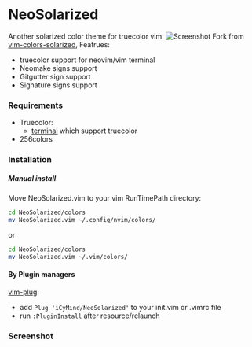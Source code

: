 # NeoSolarized
Another solarized color theme for truecolor vim.
![Screenshot]("./screenshot/neosolarized-terminal.jpg")
Fork from [vim-colors-solarized](), Featrues:
- truecolor support for neovim/vim terminal
- Neomake signs support
- Gitgutter sign support
- Signature signs support

### Requirements
- Truecolor:
    - [terminal]() which support truecolor
- 256colors

### Installation
##### Manual install
Move NeoSolarized.vim to your vim RunTimePath directory:
```bash
cd NeoSolarized/colors
mv NeoSolarized.vim ~/.config/nvim/colors/
```
or
```bash
cd NeoSolarized/colors
mv NeoSolarized.vim ~/.vim/colors/
```
#### By Plugin managers
[vim-plug](https://github.com/junegunn/vim-plu://github.com/junegunn/vim-plug):
- add `Plug 'iCyMind/NeoSolarized'` to your init.vim or .vimrc file
- run `:PluginInstall` after resource/relaunch

### Screenshot
